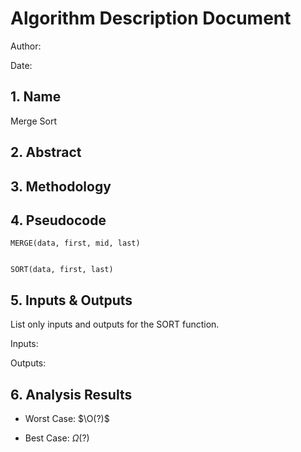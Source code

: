 # Algorithm Description Document

Author: 

Date: 

## 1. Name
Merge Sort

## 2. Abstract

## 3. Methodology

## 4. Pseudocode

```
MERGE(data, first, mid, last)


SORT(data, first, last)

```

## 5. Inputs & Outputs

List only inputs and outputs for the SORT function.

Inputs:

Outputs:

## 6. Analysis Results

* Worst Case: $\O(?)$

* Best Case: $\Omega(?)$

